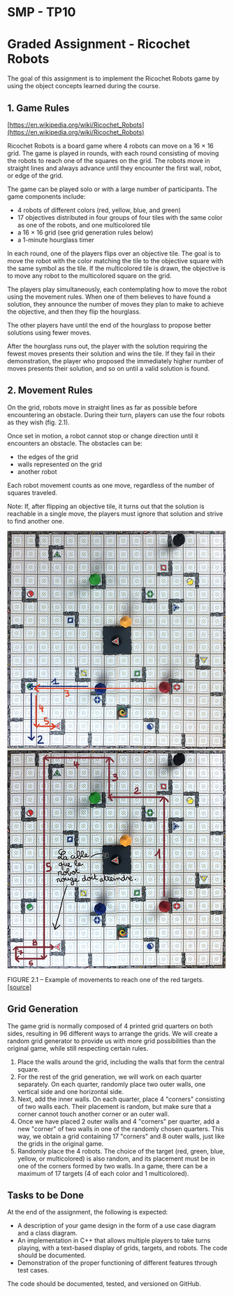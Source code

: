 # SMP - TP10

# Graded Assignment - Ricochet Robots

The goal of this assignment is to implement the Ricochet Robots game by using the object concepts learned during the course.

## 1. Game Rules

[https://en.wikipedia.org/wiki/Ricochet_Robots](https://en.wikipedia.org/wiki/Ricochet_Robots)

Ricochet Robots is a board game where 4 robots can move on a 16 × 16 grid. The game is played in rounds, with each round consisting of moving the robots to reach one of the squares on the grid. The robots move in straight lines and always advance until they encounter the first wall, robot, or edge of the grid.

The game can be played solo or with a large number of participants. The game components include:

- 4 robots of different colors (red, yellow, blue, and green)
- 17 objectives distributed in four groups of four tiles with the same color as one of the robots, and one multicolored tile
- a 16 × 16 grid (see grid generation rules below)
- a 1-minute hourglass timer

In each round, one of the players flips over an objective tile. The goal is to move the robot with the color matching the tile to the objective square with the same symbol as the tile. If the multicolored tile is drawn, the objective is to move any robot to the multicolored square on the grid.

The players play simultaneously, each contemplating how to move the robot using the movement rules. When one of them believes to have found a solution, they announce the number of moves they plan to make to achieve the objective, and then they flip the hourglass.

The other players have until the end of the hourglass to propose better solutions using fewer moves.

After the hourglass runs out, the player with the solution requiring the fewest moves presents their solution and wins the tile. If they fail in their demonstration, the player who proposed the immediately higher number of moves presents their solution, and so on until a valid solution is found.

## 2. Movement Rules

On the grid, robots move in straight lines as far as possible before encountering an obstacle. During their turn, players can use the four robots as they wish (fig. 2.1).

Once set in motion, a robot cannot stop or change direction until it encounters an obstacle. The obstacles can be:

- the edges of the grid
- walls represented on the grid
- another robot

Each robot movement counts as one move, regardless of the number of squares traveled.

Note: If, after flipping an objective tile, it turns out that the solution is reachable in a single move, the players must ignore that solution and strive to find another one.

<img title="" src="README_sources/PhotoPlateau1.png" alt="Untitled" data-align="center">

<img title="" src="README_sources/PhotoPlateau2.png" alt="Untitled" data-align="center">

FIGURE 2.1 – Example of movements to reach one of the red targets. [[source]](https://www.lemonde.fr/blog/unmondedejeux/2016/05/28/et-si-on-jouait-a-ricochet-robots/)

## Grid Generation

The game grid is normally composed of 4 printed grid quarters on both sides, resulting in 96 different ways to arrange the grids. We will create a random grid generator to provide us with more grid possibilities than the original game, while still respecting certain rules.

1. Place the walls around the grid, including the walls that form the central square.
2. For the rest of the grid generation, we will work on each quarter separately. On each quarter, randomly place two outer walls, one vertical side and one horizontal side.
3. Next, add the inner walls. On each quarter, place 4 "corners" consisting of two walls each. Their placement is random, but make sure that a corner cannot touch another corner or an outer wall.
4. Once we have placed 2 outer walls and 4 "corners" per quarter, add a new "corner" of two walls in one of the randomly chosen quarters. This way, we obtain a grid containing 17 "corners" and 8 outer walls, just like the grids in the original game.
5. Randomly place the 4 robots. The choice of the target (red, green, blue, yellow, or multicolored) is also random, and its placement must be in one of the corners formed by two walls. In a game, there can be a maximum of 17 targets (4 of each color and 1 multicolored).

## Tasks to be Done

At the end of the assignment, the following is expected:

- A description of your game design in the form of a use case diagram and a class diagram.
- An implementation in C++ that allows multiple players to take turns playing, with a text-based display of grids, targets, and robots. The code should be documented.
- Demonstration of the proper functioning of different features through test cases.

The code should be documented, tested, and versioned on GitHub.